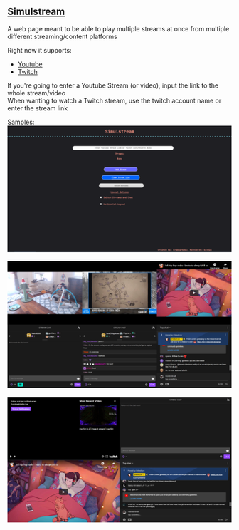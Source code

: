 ## [Simulstream](fromdarkhell.github.io/Simulstream)
A web page meant to be able to play multiple streams at once from multiple different streaming/content platforms

Right now it supports: 
  - [Youtube](youtube.com)
  - [Twitch](twitch.tv)

If you're going to enter a Youtube Stream (or video), input the link to the whole stream/video<br>
When wanting to watch a Twitch stream, use the twitch account name or enter the stream link

Samples:
![Simulstream Landing Page](/img/docs/index.png)
<br>
<br>
![Simulstream Multistream Example](/img/docs/sample.png)
<br>
<br>
![Simulstream Landing Page](/img/docs/horizontal.png)